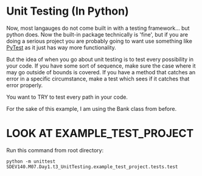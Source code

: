 # Unit Testing (In Python)

Now, most langauges do not come built in with a testing framework... but python does.
Now the built-in package technically is 'fine', but if you are doing a serious
project you are probably going to want use something like [PyTest](https://pypi.org/project/pytest/) as it just has way more functionality.


But the idea of when you go about unit testing is to test every possibility in your code. 
If you have some sort of sequence, make sure the case where it may go outside of bounds is covered.
If you have a method that catches an error in a specific circumstance, make a test which sees if it
catches that error properly.

You want to TRY to test every path in your code.

For the sake of this example, I am using the Bank class from before.



# LOOK AT EXAMPLE_TEST_PROJECT

Run this command from root directory:

`python -m unittest SDEV140.M07.Day1.t3_UnitTesting.example_test_project.tests.test`